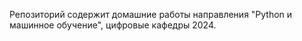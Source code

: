 Репозиторий содержит домашние работы направления "Python и машинное обучение", цифровые кафедры 2024.
